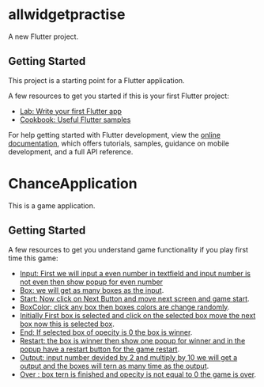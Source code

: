 # allwidgetpractise

A new Flutter project.

## Getting Started

This project is a starting point for a Flutter application.

A few resources to get you started if this is your first Flutter project:

- [Lab: Write your first Flutter app](https://docs.flutter.dev/get-started/codelab)
- [Cookbook: Useful Flutter samples](https://docs.flutter.dev/cookbook)

For help getting started with Flutter development, view the
[online documentation](https://docs.flutter.dev/), which offers tutorials,
samples, guidance on mobile development, and a full API reference.

# ChanceApplication 

This is a game application.

## Getting Started

A few resources to get you understand game functionality if you play first time this game:

- [Input: First we will input a even number in textfield and input number is not even then show popup for even number]()
- [Box: we will get as many boxes as the input]().
- [Start: Now click on Next Button and move next screen and game start]().
- [BoxColor: click any box then boxes colors are change randomly]().
- [Initially First box is selected and  click on the selected box move the next box now this is selected box]().
- [End: If selected box of opecity is 0 the box is winner]().
- [Restart: the box is winner then show one popup for winner and  in the popup have a restart button for the game restart]().
- [Output: input number devided by 2 and multiply by 10 we will get a output and the boxes will tern as many time as the output]().
- [Over : box tern is finished and opecity is not equal to 0 the game is over]().
